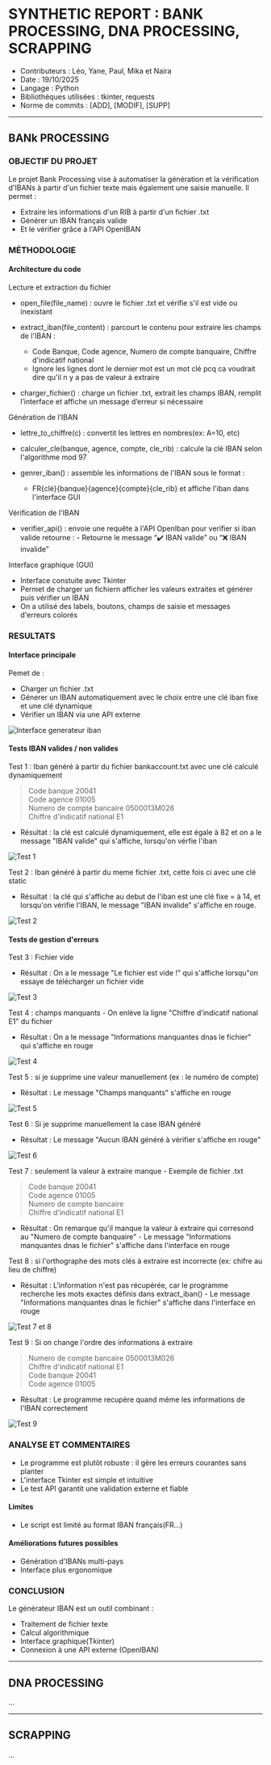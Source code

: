 # SYNTHETIC REPORT : BANK PROCESSING, DNA PROCESSING, SCRAPPING

- Contributeurs : Léo, Yane, Paul, Mika et Naira
- Date : 19/10/2025
- Langage : Python
- Bibliothèques utilisées : tkinter, requests
- Norme de commits : [ADD], [MODIF], [SUPP]

-------------------------------------------------------------

## BANk PROCESSING

### OBJECTIF DU PROJET

Le projet Bank Processing vise à automatiser la génération et la vérification d'IBANs à partir d'un fichier texte mais également une saisie manuelle.
Il permet :
- Extraire les informations d'un RIB à partir d'un fichier .txt
- Générer un IBAN français valide
- Et le vérifier grâce à l'API OpenIBAN

### MÉTHODOLOGIE

#### Architecture du code

Lecture et extraction du fichier

- open_file(file_name) : ouvre le fichier .txt et vérifie s'il est vide ou inexistant

- extract_iban(file_content) : parcourt le contenu pour extraire les champs de l'IBAN :
    - Code Banque, Code agence, Numero de compte banquaire, Chiffre d'indicatif national
    - Ignore les lignes dont le dernier mot est un mot clé pcq ca voudrait dire qu'il n y a pas de valeur à extraire

- charger_fichier() : charge un fichier .txt, extrait les champs IBAN, remplit l’interface et affiche un message d’erreur si nécessaire

Génération de l’IBAN

- lettre_to_chiffre(c) : convertit les lettres en nombres(ex: A=10, etc)

- calculer_cle(banque, agence, compte, cle_rib) : calcule la clé IBAN selon l'algorithme mod 97

- genrer_iban() : assemble les informations de l'IBAN sous le format :
    - FR{clé}{banque}{agence}{compte}{cle_rib} et affiche l'iban dans l'interface GUI

Vérification de l'IBAN

- verifier_api() : envoie une requête à l'API OpenIban pour verifier si iban valide
    retourne :
        - Retourne le message “✔️ IBAN valide” ou “❌ IBAN invalide”

Interface graphique (GUI)

- Interface constuite avec Tkinter
- Permet de charger un fichiern afficher les valeurs extraites et générer puis vérifier un IBAN
- On a utilisé des labels, boutons, champs de saisie et messages d'erreurs colorés

### RESULTATS

#### Interface principale

Pemet de :
- Charger un fichier .txt
- Génerer un IBAN automatiquement avec le choix entre une clé iban fixe et une clé dynamique
- Vérifier un IBAN via une API externe

![Interface generateur iban](Bank_Processing/images/interface_iban.jpg)

#### Tests IBAN valides / non valides

Test 1 : Iban généré à partir du fichier bankaccount.txt avec une clé calculé dynamiquement

> Code banque   20041<br>
> Code agence   01005<br>
> Numero de compte bancaire 0500013M026<br>
> Chiffre d'indicatif national  E1<br>

- Résultat : la clé est calculé dynamiquement, elle est égale à 82 et on a le message "IBAN valide" qui s'affiche, lorsqu'on vérfie l'iban

![Test 1](Bank_Processing/images/test_1.jpg)

Test 2 : Iban généré à partir du meme fichier .txt, cette fois ci avec une clé static

- Résultat : la clé qui s'affiche au debut de l'iban est une clé fixe = à 14, et lorsqu'on vérifie l'IBAN, le message "IBAN invalide" s'affiche en rouge.

![Test 2](Bank_Processing/images/test_2.jpg)

#### Tests de gestion d'erreurs

Test 3 : Fichier vide

- Résultat : On a le message "Le fichier est vide !" qui s'affiche lorsqu"on essaye de télécharger un fichier vide

![Test 3](Bank_Processing/images/test_3.jpg)

Test 4 : champs manquants - On enlève la ligne "Chiffre d'indicatif national	E1" du fichier

- Résultat : On a le message "Informations manquantes dnas le fichier" qui s'affiche en rouge

![Test 4](Bank_Processing/images/test_4.jpg)

Test 5 : si je supprime une valeur manuellement (ex : le numéro de compte)

- Résultat : Le message "Champs manquants" s'affiche en rouge

![Test 5](Bank_Processing/images/test_5.jpg)

Test 6 : Si je supprime manuellement la case IBAN généré

- Résultat : Le message "Aucun IBAN généré à vérifier s'affiche en rouge"

![Test 6](Bank_Processing/images/test_6.jpg)

Test 7 : seulement la valeur à extraire manque - Exemple de fichier .txt

> Code banque   20041<br>
> Code agence   01005<br>
> Numero de compte bancaire<br>
> Chiffre d'indicatif national  E1<br>

- Résultat : On remarque qu'il manque la valeur à extraire qui corresond au "Numero de compte banquaire" - Le message "Informations manquantes dnas le fichier" s'affiche dans l'interface en rouge

Test 8 : si l'orthographe des mots clés à extraire est incorrecte (ex: chifre au lieu de chiffre)

- Résultat : L'information n'est pas récupérée, car le programme recherche les mots exactes définis dans extract_iban() - Le message "Informations manquantes dnas le fichier" s'affiche dans l'interface en rouge

![Test 7 et 8](Bank_Processing/images/test_7et8.jpg)

Test 9 : Si on change l'ordre des informations à extraire

> Numero de compte bancaire 0500013M026<br>
> Chiffre d'indicatif national  E1<br>
> Code banque   20041<br>
> Code agence   01005<br>

- Résultat : Le programme recupère quand même les informations de l'IBAN correctement

![Test 9](Bank_Processing/images/test_9.jpg)

### ANALYSE ET COMMENTAIRES

- Le programme est plutôt robuste : il gère les erreurs courantes sans planter
- L'interface Tkinter est simple et intuitive
- Le test API garantit une validation externe et fiable

#### Limites

- Le script est limité au format IBAN français(FR...)

#### Améliorations futures possibles

- Génération d'IBANs multi-pays
- Interface plus ergonomique

### CONCLUSION

Le générateur IBAN est un outil combinant :
- Traitement de fichier texte
- Calcul algorithmique
- Interface graphique(Tkinter)
- Connexion à une API externe (OpenIBAN)

-------------------------------------------------------------

## DNA PROCESSING

...

-------------------------------------------------------------

## SCRAPPING

...